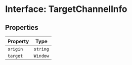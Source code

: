 # Interface: TargetChannelInfo

## Properties

| Property | Type     |
| -------- | -------- |
| `origin` | `string` |
| `target` | `Window` |
